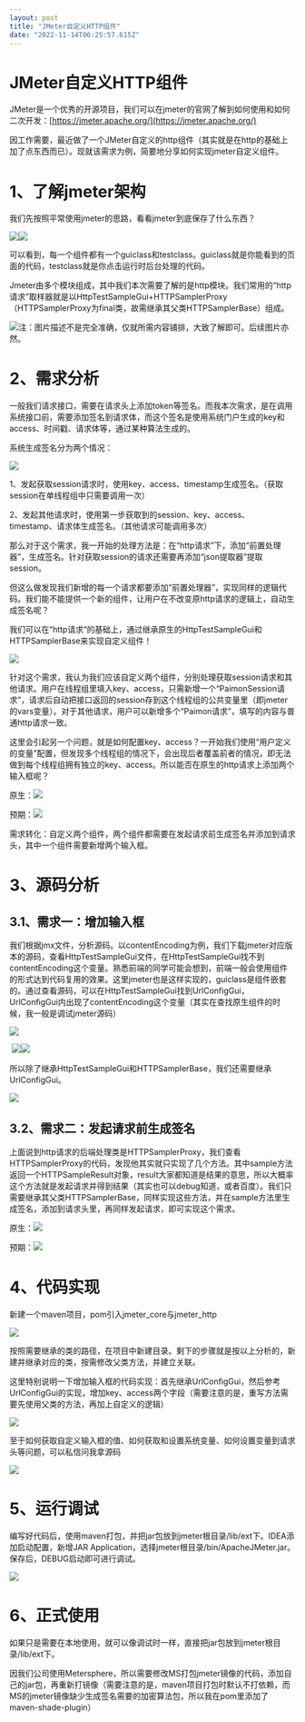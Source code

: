 ```yaml
---
layout: post
title: "JMeter自定义HTTP组件"
date: "2022-11-14T06:25:57.615Z"
---
```

JMeter自定义HTTP组件
===============

JMeter是一个优秀的开源项目，我们可以在jmeter的官网了解到如何使用和如何二次开发：[https://jmeter.apache.org/](https://jmeter.apache.org/)

因工作需要，最近做了一个JMeter自定义的http组件（其实就是在http的基础上加了点东西而已）。现就该需求为例，简要地分享如何实现jmeter自定义组件。

1、了解jmeter架构
============

我们先按照平常使用jmeter的思路，看看jmeter到底保存了什么东西？

![](https://img2022.cnblogs.com/blog/2321251/202211/2321251-20221114103840112-478793155.png)![](https://img2022.cnblogs.com/blog/2321251/202211/2321251-20221114103847047-1631455548.png)

可以看到，每一个组件都有一个guiclass和testclass。guiclass就是你能看到的页面的代码，testclass就是你点击运行时后台处理的代码。

Jmeter由多个模块组成，其中我们本次需要了解的是http模块。我们常用的“http请求”取样器就是以HttpTestSampleGui+HTTPSamplerProxy（HTTPSamplerProxy为final类，故需继承其父类HTTPSamplerBase）组成。

![](https://img2022.cnblogs.com/blog/2321251/202211/2321251-20221114103922865-1785836492.png)注：图片描述不是完全准确，仅就所需内容铺排，大致了解即可。后续图片亦然。

2、需求分析
======

一般我们请求接口，需要在请求头上添加token等签名。而我本次需求，是在调用系统接口前，需要添加签名到请求体，而这个签名是使用系统门户生成的key和access、时间戳、请求体等，通过某种算法生成的。

系统生成签名分为两个情况：

![](https://img2022.cnblogs.com/blog/2321251/202211/2321251-20221114104700938-434408531.png)

1、发起获取session请求时，使用key、access、timestamp生成签名。（获取session在单线程组中只需要调用一次）

2、发起其他请求时，使用第一步获取到的session、key、access、timestamp、请求体生成签名。（其他请求可能调用多次）

那么对于这个需求，我一开始的处理方法是：在“http请求”下，添加“前置处理器”，生成签名。针对获取session的请求还需要再添加“json提取器”提取session。

但这么做发现我们新增的每一个请求都要添加“前置处理器”，实现同样的逻辑代码。我们能不能提供一个新的组件，让用户在不改变原http请求的逻辑上，自动生成签名呢？

我们可以在“http请求”的基础上，通过继承原生的HttpTestSampleGui和HTTPSamplerBase来实现自定义组件！

![](https://img2022.cnblogs.com/blog/2321251/202211/2321251-20221114104530958-208587426.png)

针对这个需求，我认为我们应该自定义两个组件，分别处理获取session请求和其他请求。用户在线程组里填入key、access，只需新增一个“PaimonSession请求”，请求后自动把接口返回的session存到这个线程组的公共变量里（即jmeter的vars变量）。对于其他请求，用户可以新增多个“Paimon请求”，填写的内容与普通http请求一致。

这里会引起另一个问题，就是如何配置key、access？一开始我们使用“用户定义的变量”配置，但发现多个线程组的情况下，会出现后者覆盖前者的情况，即无法做到每个线程组拥有独立的key、access。所以能否在原生的http请求上添加两个输入框呢？

原生：![](https://img2022.cnblogs.com/blog/2321251/202211/2321251-20221114105009961-321393951.png)

预期：![](https://img2022.cnblogs.com/blog/2321251/202211/2321251-20221114105030449-2043568323.png)

需求转化：自定义两个组件，两个组件都需要在发起请求前生成签名并添加到请求头，其中一个组件需要新增两个输入框。

3、源码分析
======

3.1、需求一：增加输入框
-------------

我们根据jmx文件，分析源码。以contentEncoding为例，我们下载jmeter对应版本的源码，查看HttpTestSampleGui文件，在HttpTestSampleGui找不到contentEncoding这个变量。熟悉前端的同学可能会想到，前端一般会使用组件的形式达到代码复用的效果。这里jmeter也是这样实现的，guiclass是组件嵌套的。通过查看源码，可以在HttpTestSampleGui找到UrlConfigGui，UrlConfigGui内出现了contentEncoding这个变量（其实在查找原生组件的时候，我一般是调试jmeter源码）

![](https://img2022.cnblogs.com/blog/2321251/202211/2321251-20221114105225073-1714173487.png)

 ![](https://img2022.cnblogs.com/blog/2321251/202211/2321251-20221114105239254-1107659627.png)![](https://img2022.cnblogs.com/blog/2321251/202211/2321251-20221114105249320-1233286107.png)

所以除了继承HttpTestSampleGui和HTTPSamplerBase，我们还需要继承UrlConfigGui。

![](https://img2022.cnblogs.com/blog/2321251/202211/2321251-20221114105310386-603649380.png)

3.2、需求二：发起请求前生成签名
-----------------

上面说到http请求的后端处理类是HTTPSamplerProxy，我们查看HTTPSamplerProxy的代码，发现他其实就只实现了几个方法。其中sample方法返回一个HTTPSampleResult对象，result大家都知道是结果的意思，所以大概率这个方法就是发起请求并得到结果（其实也可以debug知道，或者百度）。我们只需要继承其父类HTTPSamplerBase，同样实现这些方法，并在sample方法里生成签名，添加到请求头里，再同样发起请求，即可实现这个需求。

原生：![](https://img2022.cnblogs.com/blog/2321251/202211/2321251-20221114105334910-126080586.png)

预期：![](https://img2022.cnblogs.com/blog/2321251/202211/2321251-20221114105341282-1980890009.png)

4、代码实现
======

新建一个maven项目，pom引入jmeter\_core与jmeter\_http

![](https://img2022.cnblogs.com/blog/2321251/202211/2321251-20221114105442573-1510279236.png)

按照需要继承的类的路径，在项目中新建目录。剩下的步骤就是按以上分析的，新建并继承对应的类，按需修改父类方法，并建立关联。

这里特别说明一下增加输入框的代码实现：首先继承UrlConfigGui，然后参考UrlConfigGui的实现，增加key、access两个字段（需要注意的是，重写方法需要先使用父类的方法，再加上自定义的逻辑）

![](https://img2022.cnblogs.com/blog/2321251/202211/2321251-20221114105553131-2042641866.png)

至于如何获取自定义输入框的值、如何获取和设置系统变量、如何设置变量到请求头等问题，可以私信问我拿源码[  
](https://gitlab.dreamkey.cn/tester/jmeter-dreamkey)

![](https://img2022.cnblogs.com/blog/2321251/202211/2321251-20221114105641946-595877637.png)

5、运行调试
======

编写好代码后，使用maven打包，并把jar包放到jmeter根目录/lib/ext下。IDEA添加启动配置，新增JAR Application，选择jmeter根目录/bin/ApacheJMeter.jar。保存后，DEBUG启动即可进行调试。

![](https://img2022.cnblogs.com/blog/2321251/202211/2321251-20221114112110225-1435724535.png)

6、正式使用
======

如果只是需要在本地使用，就可以像调试时一样，直接把jar包放到jmeter根目录/lib/ext下。

因我们公司使用Metersphere，所以需要修改MS打包jmeter镜像的代码，添加自己的jar包，再重新打镜像（需要注意的是，maven项目打包时默认不打依赖，而MS的jmeter镜像缺少生成签名需要的加密算法包，所以我在pom里添加了maven-shade-plugin）